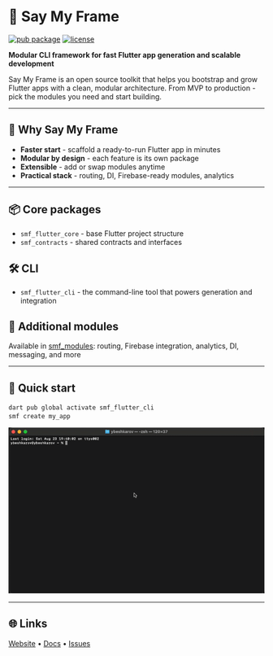 # 🚀 Say My Frame

[![pub package](https://img.shields.io/pub/v/smf_flutter_cli.svg)](https://pub.dev/packages/smf_flutter_cli)
[![license](https://img.shields.io/badge/license-Apache%202.0-blue.svg)](LICENSE)

**Modular CLI framework for fast Flutter app generation and scalable development**

Say My Frame is an open source toolkit that helps you bootstrap and grow Flutter apps with a clean, modular architecture. From MVP to production - pick the modules you need and start building.

---

## 🔹 Why Say My Frame
- **Faster start** - scaffold a ready-to-run Flutter app in minutes
- **Modular by design** - each feature is its own package
- **Extensible** - add or swap modules anytime
- **Practical stack** - routing, DI, Firebase-ready modules, analytics

---

## 📦 Core packages
- `smf_flutter_core` - base Flutter project structure
- `smf_contracts` - shared contracts and interfaces

## 🛠 CLI
- `smf_flutter_cli` - the command-line tool that powers generation and integration

## 🔌 Additional modules
Available in [smf_modules](https://github.com/SayMyFrame/smf_modules):
routing, Firebase integration, analytics, DI, messaging, and more

---

## 🚀 Quick start
```bash
dart pub global activate smf_flutter_cli
smf create my_app
```

![SMF CLI Demo](https://raw.githubusercontent.com/saymyframe/.github/main/assets/smf_cli.gif)

---

## 🌐 Links
[Website](https://saymyframe.com) • [Docs](https://doc.saymyframe.com) • [Issues](https://github.com/SayMyFrame/smf_flutter_cli/issues)

